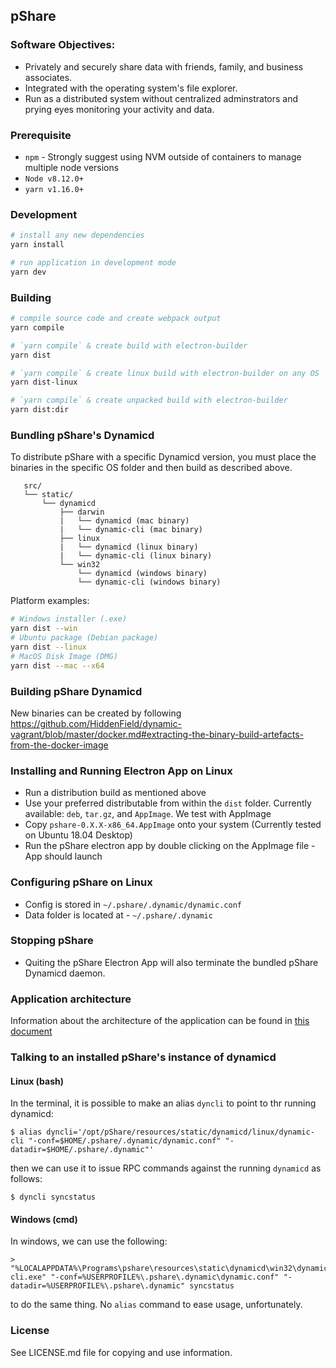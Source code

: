 ## pShare

### Software Objectives:
- Privately and securely share data with friends, family, and business associates.
- Integrated with the operating system's file explorer.  
- Run as a distributed system without centralized adminstrators and prying eyes monitoring your activity and data.

### Prerequisite

* `npm` - Strongly suggest using NVM outside of containers to manage multiple node versions
* `Node v8.12.0+`
* `yarn v1.16.0+`

### Development

```bash
# install any new dependencies
yarn install

# run application in development mode
yarn dev
```

### Building

```bash
# compile source code and create webpack output
yarn compile

# `yarn compile` & create build with electron-builder
yarn dist

# `yarn compile` & create linux build with electron-builder on any OS
yarn dist-linux

# `yarn compile` & create unpacked build with electron-builder
yarn dist:dir
```

### Bundling pShare's Dynamicd

To distribute pShare with a specific Dynamicd version, you must place the binaries in the specific OS folder and then build as described above.

```
   src/
   └── static/
       └── dynamicd
           ├── darwin
           |   └── dynamicd (mac binary)
           |   └── dynamic-cli (mac binary)
           ├── linux
           |   └── dynamicd (linux binary)
           |   └── dynamic-cli (linux binary)
           └── win32
               └── dynamicd (windows binary)
               └── dynamic-cli (windows binary)

```

Platform examples:
```bash
# Windows installer (.exe)
yarn dist --win
# Ubuntu package (Debian package)
yarn dist --linux
# MacOS Disk Image (DMG)
yarn dist --mac --x64
```

### Building pShare Dynamicd

New binaries can be created by following https://github.com/HiddenField/dynamic-vagrant/blob/master/docker.md#extracting-the-binary-build-artefacts-from-the-docker-image

### Installing and Running Electron App on Linux

* Run a distribution build as mentioned above
* Use your preferred distributable from within the `dist` folder. Currently available: `deb`, `tar.gz`, and `AppImage`. We test with AppImage
* Copy `pshare-0.X.X-x86_64.AppImage` onto your system (Currently tested on Ubuntu 18.04 Desktop)
* Run the pShare electron app by double clicking on the AppImage file - App should launch

### Configuring pShare on Linux

* Config is stored in `~/.pshare/.dynamic/dynamic.conf`
* Data folder is located at - `~/.pshare/.dynamic`

### Stopping pShare

* Quiting the pShare Electron App will also terminate the bundled pShare Dynamicd daemon.

### Application architecture

Information about the architecture of the application can be found in [this document](documentation/electron-redux-architecture.md)

### Talking to an installed pShare's instance of dynamicd

#### Linux (bash)

In the terminal, it is possible to make an alias `dyncli` to point to thr running dynamicd:

```shell
$ alias dyncli='/opt/pShare/resources/static/dynamicd/linux/dynamic-cli "-conf=$HOME/.pshare/.dynamic/dynamic.conf" "-datadir=$HOME/.pshare/.dynamic"'
```

then we can use it to issue RPC commands against the running `dynamicd` as follows:

```shell
$ dyncli syncstatus
```

#### Windows (cmd)

In windows, we can use the following:

```shell
> "%LOCALAPPDATA%\Programs\pshare\resources\static\dynamicd\win32\dynamic-cli.exe" "-conf=%USERPROFILE%\.pshare\.dynamic\dynamic.conf" "-datadir=%USERPROFILE%\.pshare\.dynamic" syncstatus
```

to do the same thing. No `alias` command to ease usage, unfortunately.

### License

See LICENSE.md file for copying and use information.